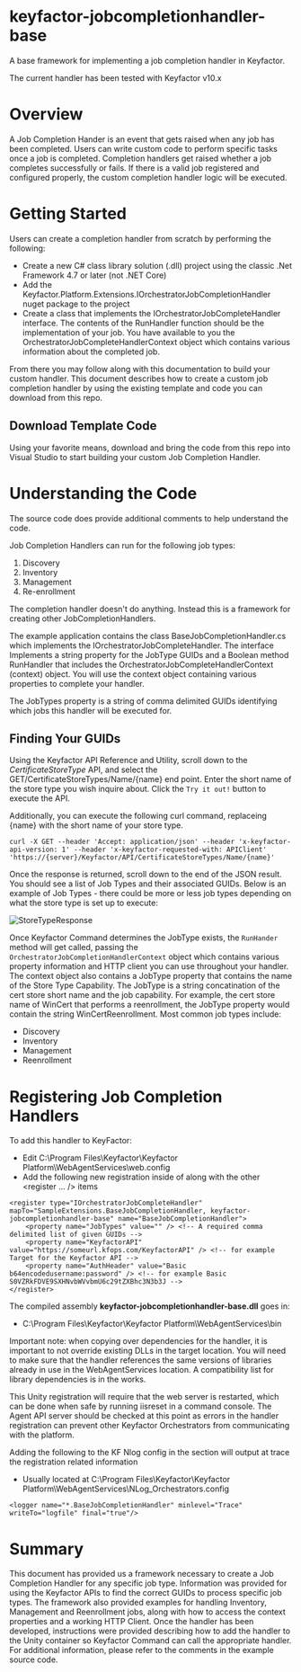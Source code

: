 # keyfactor-jobcompletionhandler-base
A base framework for implementing a job completion handler in Keyfactor.

The current handler has been tested with Keyfactor v10.x

# Overview
A Job Completion Hander is an event that gets raised when any job has been completed.  Users can write custom code to perform specific tasks once a job is completed.  Completion handlers get raised whether a job completes successfully or fails.  If there is a valid job registered and configured properly, the custom completion handler logic will be executed.

# Getting Started
Users can create a completion handler from scratch by performing the following:
- Create a new C# class library solution (.dll) project using the classic .Net Framework 4.7 or later (not .NET Core)
- Add the Keyfactor.Platform.Extensions.IOrchestratorJobCompletionHandler nuget package to the project
- Create a class that implements the IOrchestratorJobCompleteHandler interface.  The contents of the RunHandler function should be the implementation of your job.  You have available to you the OrchestratorJobCompleteHandlerContext object which contains various information about the completed job.

From there you may follow along with this documentation to build your custom handler.  This document describes how to create a custom job completion handler by using the existing template and code you can download from this repo.  

## Download Template Code
Using your favorite means, download and bring the code from this repo into Visual Studio to start building your custom Job Completion Handler.

# Understanding the Code
The source code does provide additional comments to help understand the code.

Job Completion Handlers can run for the following job types:
1. Discovery
2. Inventory
3. Management
4. Re-enrollment

The completion handler doesn't do anything. Instead this is a framework for creating other JobCompletionHandlers.

The example application contains the class BaseJobCompletionHandler.cs which implements the IOrchestratorJobCompleteHandler.  The interface Implements a string property for the JobType GUIDs and a Boolean method RunHandler that includes the OrchestratorJobCompleteHandlerContext (context) object.
You will use the context object containing various properties to complete your handler.

The JobTypes property is a string of comma delimited GUIDs identifying which jobs this handler will be executed for. 

## Finding Your GUIDs
Using the Keyfactor API Reference and Utility, scroll down to the *CertificateStoreType* API, and select the GET/CertificateStoreTypes/Name/{name} end point. Enter the short name of the store type you wish inquire about.  Click the `Try it out!` button to execute the API.

Additionally, you can execute the following curl command, replaceing {name} with the short name of your store type.

`curl -X GET --header 'Accept: application/json' --header 'x-keyfactor-api-version: 1' --header 'x-keyfactor-requested-with: APIClient' 'https://{server}/Keyfactor/API/CertificateStoreTypes/Name/{name}'`

Once the response is returned, scroll down to the end of the JSON result.  You should see a list of Job Types and their associated GUIDs.  Below is an example of Job Types - there could be more or less job types depending on what the store type is set up to execute:

![StoreTypeResponse](https://user-images.githubusercontent.com/55611381/230181237-673b9e1e-9d08-4d94-bce7-070d09d9d92a.png)

Once Keyfactor Command determines the JobType exists, the `RunHander` method will get called, passing the `OrchestratorJobCompletionHandlerContext` object which contains various property information and HTTP client you can use throughout your handler.  
The context object also contains a JobType property that contains the name of the Store Type Capability.  The JobType is a string concatination of the cert store short name and the job capability.  For example, the cert store name of WinCert that performs a reenrollment, the JobType property would contain the string WinCertReenrollment.  Most common job types include:
- Discovery
- Inventory
- Management
- Reenrollment

# Registering Job Completion Handlers
To add this handler to KeyFactor:
- Edit C:\Program Files\Keyfactor\Keyfactor Platform\WebAgentServices\web.config
- Add the following new registration inside of <unity><container> along with the other <register ... /> items
```
<register type="IOrchestratorJobCompleteHandler" mapTo="SampleExtensions.BaseJobCompletionHandler, keyfactor-jobcompletionhandler-base" name="BaseJobCompletionHandler">
    <property name="JobTypes" value="" /> <!-- A required comma delimited list of given GUIDs -->
    <property name="KeyfactorAPI" value="https://someurl.kfops.com/KeyfactorAPI" /> <!-- for example Target for the Keyfactor API -->
    <property name="AuthHeader" value="Basic b64encodedusername:password" /> <!-- for example Basic S0VZRkFDVE9SXHNvbWVvbmU6c29tZXBhc3N3b3J -->
</register>
```

The compiled assembly **keyfactor-jobcompletionhandler-base.dll** goes in:
- C:\Program Files\Keyfactor\Keyfactor Platform\WebAgentServices\bin 
    
Important note: when copying over dependencies for the handler, it is important to not override existing DLLs in the target location. You will need to make sure that the handler references the same versions of libraries already in use in the WebAgentServices location. A compatibility list for library dependencies is in the works.

This Unity registration will require that the web server is restarted, which can be done when safe by running iisreset in a command console. The Agent API server should be checked at this point as errors in the handler registration can prevent other Keyfactor Orchestrators from communicating with the platform.
    
Adding the following to the KF Nlog config in the <Rules> section will output at trace the registration related information
- Usually located at C:\Program Files\Keyfactor\Keyfactor Platform\WebAgentServices\NLog_Orchestrators.config
```
<logger name="*.BaseJobCompletionHandler" minlevel="Trace" writeTo="logfile" final="true"/>
```
# Summary
This document has provided us a framework necessary to create a Job Completion Handler for any specific job type.  Information was provided for using the Keyfactor APIs to find the correct GUIDs to process specific job types.  The framework also provided examples for handling Inventory, Management and Reenrollment jobs, along with how to access the context properties and a working HTTP Client.  Once the handler has been developed, instructions were provided describing how to add the handler to the Unity container so Keyfactor Command can call the appropriate handler.  For additional information, please refer to the comments in the example source code.
